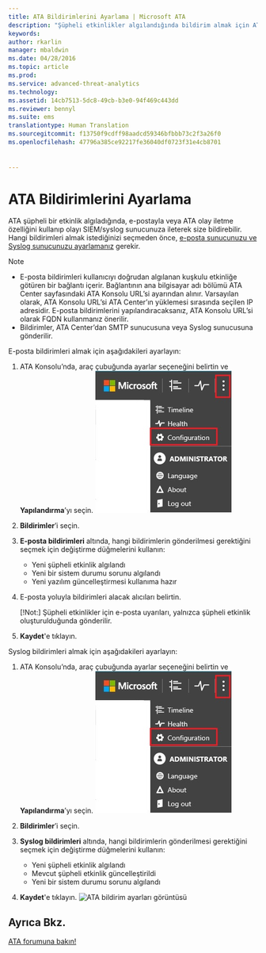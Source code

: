 ```yaml
---
title: ATA Bildirimlerini Ayarlama | Microsoft ATA
description: "Şüpheli etkinlikler algılandığında bildirim almak için ATA uyarıları oluşturma adımları açıklanmaktadır."
keywords: 
author: rkarlin
manager: mbaldwin
ms.date: 04/28/2016
ms.topic: article
ms.prod: 
ms.service: advanced-threat-analytics
ms.technology: 
ms.assetid: 14cb7513-5dc8-49cb-b3e0-94f469c443dd
ms.reviewer: bennyl
ms.suite: ems
translationtype: Human Translation
ms.sourcegitcommit: f13750f9cdff98aadcd59346bfbbb73c2f3a26f0
ms.openlocfilehash: 47796a385ce92217fe36040df0723f31e4cb8701


---
```


# ATA Bildirimlerini Ayarlama
ATA şüpheli bir etkinlik algıladığında, e-postayla veya ATA olay iletme özelliğini kullanıp olayı SIEM/syslog sunucunuza ileterek size bildirebilir. Hangi bildirimleri almak istediğinizi seçmeden önce, [e-posta sunucunuzu ve Syslog sunucunuzu ayarlamanız](setting-syslog-email-server-settings.md) gerekir.

> [!NOTE]
> -   E-posta bildirimleri kullanıcıyı doğrudan algılanan kuşkulu etkinliğe götüren bir bağlantı içerir. Bağlantının ana bilgisayar adı bölümü ATA Center sayfasındaki ATA Konsolu URL’si ayarından alınır. Varsayılan olarak, ATA Konsolu URL’si ATA Center’ın yüklemesi sırasında seçilen IP adresidir.  E-posta bildirimlerini yapılandıracaksanız, ATA Konsolu URL’si olarak FQDN kullanmanız önerilir.
> -   Bildirimler, ATA Center’dan SMTP sunucusuna veya Syslog sunucusuna gönderilir.

E-posta bildirimleri almak için aşağıdakileri ayarlayın:


1. ATA Konsolu’nda, araç çubuğunda ayarlar seçeneğini belirtin ve **Yapılandırma**’yı seçin.
![ATA yapılandırma ayarları simgesi](media/ATA-config-icon.JPG)

2. **Bildirimler**’i seçin.
3. **E-posta bildirimleri** altında, hangi bildirimlerin gönderilmesi gerektiğini seçmek için değiştirme düğmelerini kullanın:


    - Yeni şüpheli etkinlik algılandı
    - Yeni bir sistem durumu sorunu algılandı
    - Yeni yazılım güncelleştirmesi kullanıma hazır

4. E-posta yoluyla bildirimleri alacak alıcıları belirtin.

    [!Not:] Şüpheli etkinlikler için e-posta uyarıları, yalnızca şüpheli etkinlik oluşturulduğunda gönderilir.


5. **Kaydet**'e tıklayın.

Syslog bildirimleri almak için aşağıdakileri ayarlayın:


1. ATA Konsolu’nda, araç çubuğunda ayarlar seçeneğini belirtin ve **Yapılandırma**’yı seçin.
![ATA yapılandırma ayarları simgesi](media/ATA-config-icon.JPG)

2. **Bildirimler**’i seçin.
3. **Syslog bildirimleri** altında, hangi bildirimlerin gönderilmesi gerektiğini seçmek için değiştirme düğmelerini kullanın:


    - Yeni şüpheli etkinlik algılandı
    - Mevcut şüpheli etkinlik güncelleştirildi
    - Yeni bir sistem durumu sorunu algılandı
5. **Kaydet**'e tıklayın.
![ATA bildirim ayarları görüntüsü](media/ATA-notification-settings.png)




## Ayrıca Bkz.
[ATA forumuna bakın!](https://social.technet.microsoft.com/Forums/security/home?forum=mata)



<!--HONumber=Jul16_HO4-->



